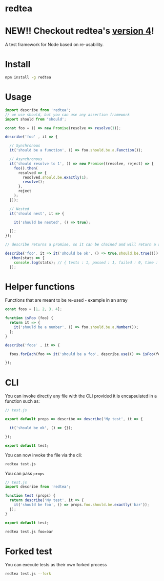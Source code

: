 redtea
===

**NEW!!** Checkout redtea's [version 4](./v4)!
===

A test framework for Node based on re-usability.

# Install

```bash
npm install -g redtea
```

# Usage

```js
import describe from 'redtea';
// we use should, but you can use any assertion framework
import should from 'should';

const foo = () => new Promise(resolve => resolve(1));

describe('foo' , it => {

  // Synchronous
  it('should be a function', () => foo.should.be.a.Function());

  // Asynchronous
  it('should resolve to 1', () => new Promise((resolve, reject) => {
    foo().then(
      resolved => {
        resolved.should.be.exactly(1);
        resolve();
      },
      reject
    );
  }));

  // Nested
  it('should nest', it => {

    it('should be nested', () => true);

  });
});

// describe returns a promise, so it can be chained and will return a stat object

describe('foo', it => it('should be ok', () => true.should.be.true()))
  .then(stats => {
    console.log(stats); // { tests : 1, passed : 1, failed : 0, time : 4 }
  });
```

# Helper functions

Functions that are meant to be re-used - example in an array

```js
const foos = [1, 2, 3, 4];

function isFoo (foo) {
  return it => {
    it('should be a number', () => foo.should.be.a.Number());
  };
}

describe('foos' , it => {

  foos.forEach(foo => it('should be a foo', describe.use(() => isFoo(foo)) ));

});
```

# CLI

You can invoke directly any file with the CLI provided it is encapsulated in a function such as:

```js
// test.js

export default props => describe => describe('My test', it => {

  it('should be ok', () => {});

});

export default test;
```

You can now invoke the file  via the cli:

```bash
redtea test.js
```

You can pass `props`

```js
// test.js
import describe from 'redtea';

function test (props) {
  return describe('My test', it => {
    it('should be foo', () => props.foo.should.be.exactly('bar'));
  });
}

export default test;
```

```bash
redtea test.js foo=bar
```

# Forked test

You can execute tests as their own forked process

```bash
redtea test.js --fork
```
